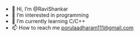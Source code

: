 - 👋 Hi, I’m @RaviShankar
- 👀 I’m interested in programming
- 🌱 I’m currently learning C/C++
- 📫 How to reach me porulaadharam111@gmail.com

<!---
RaviShankar1111/RaviShankar1111 is a ✨ special ✨ repository because its `README.md` (this file) appears on your GitHub profile.
You can click the Preview link to take a look at your changes.
--->
